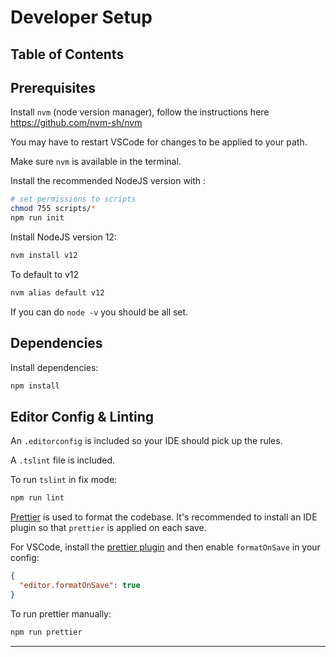 # Developer Setup

## Table of Contents

## Prerequisites

Install `nvm` (node version manager), follow the instructions here https://github.com/nvm-sh/nvm

You may have to restart VSCode for changes to be applied to your path.

Make sure `nvm` is available in the terminal.

Install the recommended NodeJS version with :

```bash
# set permissions to scripts
chmod 755 scripts/*
npm run init
```

Install NodeJS version 12:

```bash
nvm install v12
```

To default to v12

```bash
nvm alias default v12
```

If you can do `node -v` you should be all set.

## Dependencies

Install dependencies:

```bash
npm install
```

## Editor Config & Linting

An `.editorconfig` is included so your IDE should pick up the rules.

A `.tslint` file is included.

To run `tslint` in fix mode:

```bash
npm run lint
```

[Prettier](https://prettier.io/) is used to format the codebase. It's recommended to install an IDE plugin so that `prettier` is applied on each save.

For VSCode, install the [prettier plugin](https://marketplace.visualstudio.com/items?itemName=esbenp.prettier-vscode) and then enable `formatOnSave` in your config:

```json
{
  "editor.formatOnSave": true
}
```

To run prettier manually:

```bash
npm run prettier
```

---
